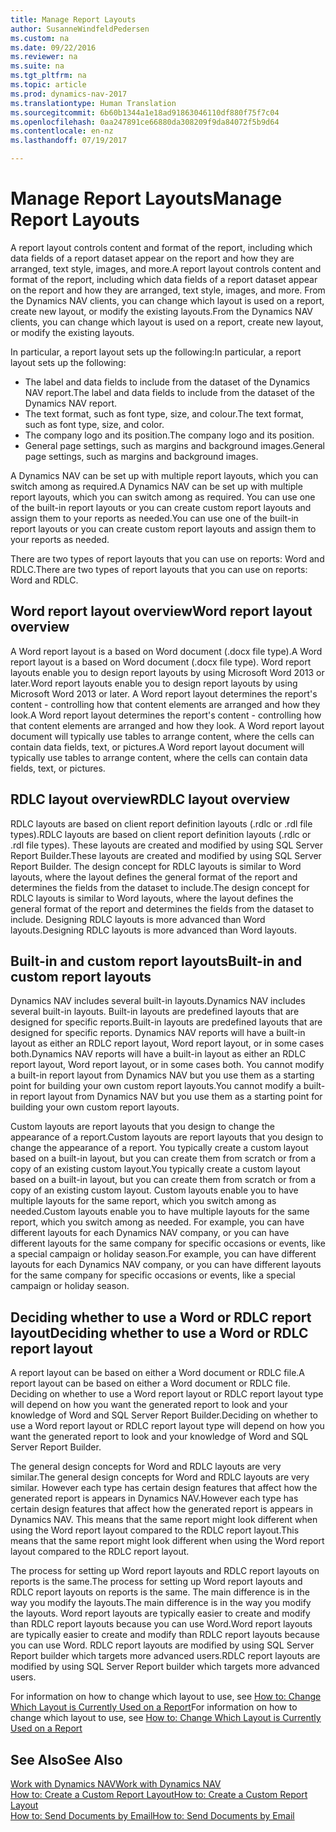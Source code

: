 ```yaml
---
title: Manage Report Layouts
author: SusanneWindfeldPedersen
ms.custom: na
ms.date: 09/22/2016
ms.reviewer: na
ms.suite: na
ms.tgt_pltfrm: na
ms.topic: article
ms.prod: dynamics-nav-2017
ms.translationtype: Human Translation
ms.sourcegitcommit: 6b60b1344a1e18ad91863046110df880f75f7c04
ms.openlocfilehash: 0aa247891ce66880da308209f9da84072f5b9d64
ms.contentlocale: en-nz
ms.lasthandoff: 07/19/2017

---
```

    
# <a name="manage-report-layouts"></a><span data-ttu-id="d0962-102">Manage Report Layouts</span><span class="sxs-lookup"><span data-stu-id="d0962-102">Manage Report Layouts</span></span>
<span data-ttu-id="d0962-103">A report layout controls content and format of the report, including which data fields of a report dataset appear on the report and how they are arranged, text style, images, and more.</span><span class="sxs-lookup"><span data-stu-id="d0962-103">A report layout controls content and format of the report, including which data fields of a report dataset appear on the report and how they are arranged, text style, images, and more.</span></span> <span data-ttu-id="d0962-104">From the Dynamics NAV clients, you can change which layout is used on a report, create new layout, or modify the existing layouts.</span><span class="sxs-lookup"><span data-stu-id="d0962-104">From the Dynamics NAV clients, you can change which layout is used on a report, create new layout, or modify the existing layouts.</span></span> 

<span data-ttu-id="d0962-105">In particular, a report layout sets up the following:</span><span class="sxs-lookup"><span data-stu-id="d0962-105">In particular, a report layout sets up the following:</span></span>

- <span data-ttu-id="d0962-106">The label and data fields to include from the dataset of the Dynamics NAV report.</span><span class="sxs-lookup"><span data-stu-id="d0962-106">The label and data fields to include from the dataset of the Dynamics NAV report.</span></span>
- <span data-ttu-id="d0962-107">The text format, such as font type, size, and colour.</span><span class="sxs-lookup"><span data-stu-id="d0962-107">The text format, such as font type, size, and color.</span></span>
- <span data-ttu-id="d0962-108">The company logo and its position.</span><span class="sxs-lookup"><span data-stu-id="d0962-108">The company logo and its position.</span></span>
- <span data-ttu-id="d0962-109">General page settings, such as margins and background images.</span><span class="sxs-lookup"><span data-stu-id="d0962-109">General page settings, such as margins and background images.</span></span> 

<span data-ttu-id="d0962-110">A Dynamics NAV can be set up with multiple report layouts, which you can switch among as required.</span><span class="sxs-lookup"><span data-stu-id="d0962-110">A Dynamics NAV can be set up with multiple report layouts, which you can switch among as required.</span></span> <span data-ttu-id="d0962-111">You can use one of the built-in report layouts or you can create custom report layouts and assign them to your reports as needed.</span><span class="sxs-lookup"><span data-stu-id="d0962-111">You can use one of the built-in report layouts or you can create custom report layouts and assign them to your reports as needed.</span></span>

<span data-ttu-id="d0962-112">There are two types of report layouts that you can use on reports: Word and RDLC.</span><span class="sxs-lookup"><span data-stu-id="d0962-112">There are two types of report layouts that you can use on reports: Word and RDLC.</span></span>

## <a name="word-report-layout-overview"></a><span data-ttu-id="d0962-113">Word report layout overview</span><span class="sxs-lookup"><span data-stu-id="d0962-113">Word report layout overview</span></span>
<span data-ttu-id="d0962-114">A Word report layout is a based on Word document (.docx file type).</span><span class="sxs-lookup"><span data-stu-id="d0962-114">A Word report layout is a based on Word document (.docx file type).</span></span> <span data-ttu-id="d0962-115">Word report layouts enable you to design report layouts by using Microsoft Word 2013 or later.</span><span class="sxs-lookup"><span data-stu-id="d0962-115">Word report layouts enable you to design report layouts by using Microsoft Word 2013 or later.</span></span> <span data-ttu-id="d0962-116">A Word report layout determines the report's content - controlling how that content elements are arranged and how they look.</span><span class="sxs-lookup"><span data-stu-id="d0962-116">A Word report layout determines the report's content - controlling how that content elements are arranged and how they look.</span></span> <span data-ttu-id="d0962-117">A Word report layout document will typically use tables to arrange content, where the cells can contain data fields, text, or pictures.</span><span class="sxs-lookup"><span data-stu-id="d0962-117">A Word report layout document will typically use tables to arrange content, where the cells can contain data fields, text, or pictures.</span></span>

## <a name="rdlc-layout-overview"></a><span data-ttu-id="d0962-118">RDLC layout overview</span><span class="sxs-lookup"><span data-stu-id="d0962-118">RDLC layout overview</span></span>
<span data-ttu-id="d0962-119">RDLC layouts are based on client report definition layouts (.rdlc or .rdl file types).</span><span class="sxs-lookup"><span data-stu-id="d0962-119">RDLC layouts are based on client report definition layouts (.rdlc or .rdl file types).</span></span> <span data-ttu-id="d0962-120">These layouts are created and modified by using SQL Server Report Builder.</span><span class="sxs-lookup"><span data-stu-id="d0962-120">These layouts are created and modified by using SQL Server Report Builder.</span></span> <span data-ttu-id="d0962-121">The design concept for RDLC layouts is similar to Word layouts, where the layout defines the general format of the report and determines the fields from the dataset to include.</span><span class="sxs-lookup"><span data-stu-id="d0962-121">The design concept for RDLC layouts is similar to Word layouts, where the layout defines the general format of the report and determines the fields from the dataset to include.</span></span> <span data-ttu-id="d0962-122">Designing RDLC layouts is more advanced than Word layouts.</span><span class="sxs-lookup"><span data-stu-id="d0962-122">Designing RDLC layouts is more advanced than Word layouts.</span></span>

## <a name="built-in-and-custom-report-layouts"></a><span data-ttu-id="d0962-123">Built-in and custom report layouts</span><span class="sxs-lookup"><span data-stu-id="d0962-123">Built-in and custom report layouts</span></span>
<span data-ttu-id="d0962-124">Dynamics NAV includes several built-in layouts.</span><span class="sxs-lookup"><span data-stu-id="d0962-124">Dynamics NAV includes several built-in layouts.</span></span> <span data-ttu-id="d0962-125">Built-in layouts are predefined layouts that are designed for specific reports.</span><span class="sxs-lookup"><span data-stu-id="d0962-125">Built-in layouts are predefined layouts that are designed for specific reports.</span></span> <span data-ttu-id="d0962-126">Dynamics NAV reports will have a built-in layout as either an RDLC report layout, Word report layout, or in some cases both.</span><span class="sxs-lookup"><span data-stu-id="d0962-126">Dynamics NAV reports will have a built-in layout as either an RDLC report layout, Word report layout, or in some cases both.</span></span> <span data-ttu-id="d0962-127">You cannot modify a built-in report layout from Dynamics NAV but you use them as a starting point for building your own custom report layouts.</span><span class="sxs-lookup"><span data-stu-id="d0962-127">You cannot modify a built-in report layout from Dynamics NAV but you use them as a starting point for building your own custom report layouts.</span></span> 

<span data-ttu-id="d0962-128">Custom layouts are report layouts that you design to change the appearance of a report.</span><span class="sxs-lookup"><span data-stu-id="d0962-128">Custom layouts are report layouts that you design to change the appearance of a report.</span></span> <span data-ttu-id="d0962-129">You typically create a custom layout based on a built-in layout, but you can create them from scratch or from a copy of an existing custom layout.</span><span class="sxs-lookup"><span data-stu-id="d0962-129">You typically create a custom layout based on a built-in layout, but you can create them from scratch or from a copy of an existing custom layout.</span></span> <span data-ttu-id="d0962-130">Custom layouts enable you to have multiple layouts for the same report, which you switch among as needed.</span><span class="sxs-lookup"><span data-stu-id="d0962-130">Custom layouts enable you to have multiple layouts for the same report, which you switch among as needed.</span></span> <span data-ttu-id="d0962-131">For example, you can have different layouts for each Dynamics NAV company, or you can have different layouts for the same company for specific occasions or events, like a special campaign or holiday season.</span><span class="sxs-lookup"><span data-stu-id="d0962-131">For example, you can have different layouts for each Dynamics NAV company, or you can have different layouts for the same company for specific occasions or events, like a special campaign or holiday season.</span></span>

## <a name="deciding-whether-to-use-a-word-or-rdlc-report-layout"></a><span data-ttu-id="d0962-132">Deciding whether to use a Word or RDLC report layout</span><span class="sxs-lookup"><span data-stu-id="d0962-132">Deciding whether to use a Word or RDLC report layout</span></span> 
<span data-ttu-id="d0962-133">A report layout can be based on either a Word document or RDLC file.</span><span class="sxs-lookup"><span data-stu-id="d0962-133">A report layout can be based on either a Word document or RDLC file.</span></span> <span data-ttu-id="d0962-134">Deciding on whether to use a Word report layout or RDLC report layout type will depend on how you want the generated report to look and your knowledge of Word and SQL Server Report Builder.</span><span class="sxs-lookup"><span data-stu-id="d0962-134">Deciding on whether to use a Word report layout or RDLC report layout type will depend on how you want the generated report to look and your knowledge of Word and SQL Server Report Builder.</span></span> 

<span data-ttu-id="d0962-135">The general design concepts for Word and RDLC layouts are very similar.</span><span class="sxs-lookup"><span data-stu-id="d0962-135">The general design concepts for Word and RDLC layouts are very similar.</span></span> <span data-ttu-id="d0962-136">However each type has certain design features that affect how the generated report is appears in Dynamics NAV.</span><span class="sxs-lookup"><span data-stu-id="d0962-136">However each type has certain design features that affect how the generated report is appears in Dynamics NAV.</span></span> <span data-ttu-id="d0962-137">This means that the same report might look different when using the Word report layout compared to the RDLC report layout.</span><span class="sxs-lookup"><span data-stu-id="d0962-137">This means that the same report might look different when using the Word report layout compared to the RDLC report layout.</span></span>

<span data-ttu-id="d0962-138">The process for setting up Word report layouts and RDLC report layouts on reports is the same.</span><span class="sxs-lookup"><span data-stu-id="d0962-138">The process for setting up Word report layouts and RDLC report layouts on reports is the same.</span></span> <span data-ttu-id="d0962-139">The main difference is in the way you modify the layouts.</span><span class="sxs-lookup"><span data-stu-id="d0962-139">The main difference is in the way you modify the layouts.</span></span> <span data-ttu-id="d0962-140">Word report layouts are typically easier to create and modify than RDLC report layouts because you can use Word.</span><span class="sxs-lookup"><span data-stu-id="d0962-140">Word report layouts are typically easier to create and modify than RDLC report layouts because you can use Word.</span></span> <span data-ttu-id="d0962-141">RDLC report layouts are modified by using SQL Server Report builder which targets more advanced users.</span><span class="sxs-lookup"><span data-stu-id="d0962-141">RDLC report layouts are modified by using SQL Server Report builder which targets more advanced users.</span></span>

<span data-ttu-id="d0962-142">For information on how to change which layout to use, see [How to: Change Which Layout is Currently Used on a Report](ui-how-change-layout-currently-used-report.md)</span><span class="sxs-lookup"><span data-stu-id="d0962-142">For information on how to change which layout to use, see [How to: Change Which Layout is Currently Used on a Report](ui-how-change-layout-currently-used-report.md)</span></span>

## <a name="see-also"></a><span data-ttu-id="d0962-143">See Also</span><span class="sxs-lookup"><span data-stu-id="d0962-143">See Also</span></span>
[<span data-ttu-id="d0962-144">Work with Dynamics NAV</span><span class="sxs-lookup"><span data-stu-id="d0962-144">Work with Dynamics NAV</span></span>](ui-work-product.md)  
[<span data-ttu-id="d0962-145">How to: Create a Custom Report Layout</span><span class="sxs-lookup"><span data-stu-id="d0962-145">How to: Create a Custom Report Layout</span></span>](ui-how-create-custom-report-layout.md)  
[<span data-ttu-id="d0962-146">How to: Send Documents by Email</span><span class="sxs-lookup"><span data-stu-id="d0962-146">How to: Send Documents by Email</span></span>](ui-how-send-documents-email.md)

